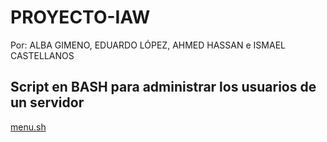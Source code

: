 # PROYECTO-IAW
Por: ALBA GIMENO, EDUARDO LÓPEZ, AHMED HASSAN e ISMAEL CASTELLANOS

## Script en BASH para administrar los usuarios de un servidor
[menu.sh](menu.sh)
